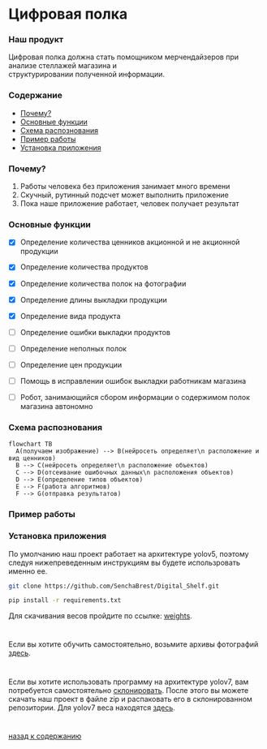 # Цифровая полка

### Наш продукт 
Цифровая полка должна стать помощником мерчендайзеров при анализе стеллажей магазина и\
структурировании полученной информации.

### Содержание <a name="desc"></a> 
* [Почему?](#why)
* [Основные функции](#func)
* [Схема распознования](#diagram)
* [Пример работы](#example)
* [Установка приложения](#download)

### Почему? <a name="why"></a> 
1. Работы человека без приложения занимает много времени
2. Скучный, рутинный подсчет может выполнить приложение
3. Пока наше приложение работает, человек получает результат



### Основные функции <a name="func"></a> 
- [X]	Определение количества ценников акционной и не акционной продукции
- [X]	Определение количества продуктов
- [X]	Определение количества полок на фотографии
- [X]	Определение длины выкладки продукции
- [X]	Определение вида продукта
- [ ]	Определение ошибки выкладки продуктов
- [ ]	Определение неполных полок 
- [ ]	Определение цен продукции
- [ ] Помощь в исправлении ошибок выкладки работникам магазина
- [ ]	Робот, занимающийся сбором информации о содержимом полок магазина автономно



### Схема распознования <a name="diagram"></a>

```mermaid
flowchart TB
  A(получаем изображение) --> B(нейросеть определяет\n расположение и вид ценников)
  B --> C(нейросеть определяет\n расположение объектов)
  C --> D(отсеивание ошибочных данных\n расположения объектов)
  D --> E(определение типов объектов)
  E --> F(работа алгоритмов)
  F --> G(отправка результатов)
```



### Пример работы <a name="example"></a>

### Установка приложения <a name="download"></a>
По умолчанию наш проект работает на архитектуре yolov5, поэтому следуя нижепреведенным инструкциям вы будете использровать именно ее.

```bash
git clone https://github.com/SenchaBrest/Digital_Shelf.git
```

```bash
pip install -r requirements.txt
```
Для скачивания весов пройдите по ссылке: [weights](https://github.com/SenchaBrest/Digital_Shelf/releases/tag/weights-yolov5).

#
Если вы хотите обучить самостоятельно, возьмите архивы фотографий [здесь](https://github.com/SenchaBrest/Digital_Shelf/releases/tag/Datasets).

#
Если вы хотите использовать программу на архитектуре yolov7, вам потребуется самостоятельно [склонировать](https://github.com/WongKinYiu/yolov7).
После этого вы можете скачать наш проект в файле zip и распаковать его в склонированном репозитории.
Для yolov7 веса находятся [здесь](https://github.com/SenchaBrest/Digital_Shelf/releases/tag/weights-yolov7).

#
[назад к содержанию](#desc)




